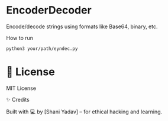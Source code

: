 # EncoderDecoder
Encode/decode strings using formats like Base64, binary, etc.

How to run
```
python3 your/path/eyndec.py
```
# 📜 License

MIT License

✨ Credits

Built with 💻 by [Shani Yadav] – for ethical hacking and learning.
